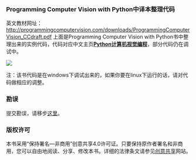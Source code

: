 ### Programming Computer Vision with Python中译本整理代码

英文教材网址：http://programmingcomputervision.com/downloads/ProgrammingComputerVision_CCdraft.pdf
上面是Programming Computer Vision with Python书中整理出来的实例代码，代码对应中文主页[**Python计算机视觉编程**](http://yongyuan.name/pcvwithpython/)，部分代码仍在调试中。

![](http://willard-yuan.github.io/pcvwithpython/assets/images/cover.png)

注：该书代码是在windows下调试出来的，如果你要在linux下运行的话，请对代码做相应的调整。

### 勘误
提交勘误，请移步[这里](http://www.ituring.com.cn/book/1349)。

### 版权许可

本书采用“保持署名—非商用”创意共享4.0许可证。只要保持原作者署名和非商用，您可以自由地阅读、分享、修改本书。详细的法律条文请参见[创意共享](http://creativecommons.org/licenses/by-nc/4.0/)网站。
